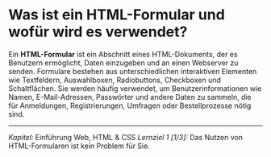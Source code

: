 # Was ist ein HTML-Formular und wofür wird es verwendet?

Ein **HTML-Formular** ist ein Abschnitt eines HTML-Dokuments, der es Benutzern ermöglicht, Daten einzugeben und an einen Webserver zu senden. Formulare bestehen aus unterschiedlichen interaktiven Elementen wie Textfeldern, Auswahlboxen, Radiobuttons, Checkboxen und Schaltflächen. Sie werden häufig verwendet, um Benutzerinformationen wie Namen, E-Mail-Adressen, Passwörter und andere Daten zu sammeln, die für Anmeldungen, Registrierungen, Umfragen oder Bestellprozesse nötig sind.

---

_Kapitel:_ Einführung Web, HTML & CSS
_Lernziel 1 \[1/3\]:_ Das Nutzen von HTML-Formularen ist kein Problem für Sie.
